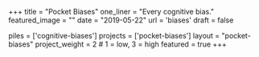 +++
title 					= "Pocket Biases"
one_liner 			= "Every cognitive bias."
featured_image 	= ""
date 						= "2019-05-22"
url             = 'biases'
draft = false

piles    = ['cognitive-biases']
projects = ['pocket-biases']
layout = "pocket-biases"
project_weight = 2 # 1 = low, 3 = high
featured = true
+++

